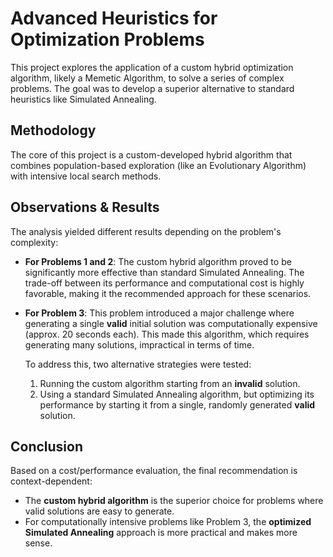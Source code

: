 # Advanced Heuristics for Optimization Problems

This project explores the application of a custom hybrid optimization algorithm, likely a Memetic Algorithm, to solve a series of complex problems. The goal was to develop a superior alternative to standard heuristics like Simulated Annealing.

## Methodology

The core of this project is a custom-developed hybrid algorithm that combines population-based exploration (like an Evolutionary Algorithm) with intensive local search methods.

## Observations & Results

The analysis yielded different results depending on the problem's complexity:

* **For Problems 1 and 2**: The custom hybrid algorithm proved to be significantly more effective than standard Simulated Annealing. The trade-off between its performance and computational cost is highly favorable, making it the recommended approach for these scenarios.

* **For Problem 3**: This problem introduced a major challenge where generating a single **valid** initial solution was computationally expensive (approx. 20 seconds each). This made this algorithm, which requires generating many solutions, impractical in terms of time.

    To address this, two alternative strategies were tested:
    1.  Running the custom algorithm starting from an **invalid** solution.
    2.  Using a standard Simulated Annealing algorithm, but optimizing its performance by starting it from a single, randomly generated **valid** solution.

## Conclusion

Based on a cost/performance evaluation, the final recommendation is context-dependent:

* The **custom hybrid algorithm** is the superior choice for problems where valid solutions are easy to generate.
* For computationally intensive problems like Problem 3, the **optimized Simulated Annealing** approach is more practical and makes more sense.